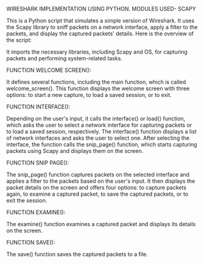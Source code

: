WIRESHARK IMPLEMENTATION USING PYTHON.
MODULES USED- SCAPY

This is a Python script that simulates a simple version of Wireshark. It uses the Scapy library to sniff packets on a network interface, apply a filter to the packets, and display the captured packets' details. Here is the overview of the script:

It imports the necessary libraries, including Scapy and OS, for capturing packets and performing system-related tasks.


FUNCTION WELCOME SCREEN():

It defines several functions, including the main function, which is called welcome_screen(). This function displays the welcome screen with three options: to start a new capture, to load a saved session, or to exit.

FUNCTION INTERFACE():

Depending on the user's input, it calls the interface() or load() function, which asks the user to select a network interface for capturing packets or to load a saved session, respectively.
The interface() function displays a list of network interfaces and asks the user to select one. After selecting the interface, the function calls the snip_page() function, which starts capturing packets using Scapy and displays them on the screen.

FUNCTION SNIP PAGE():

The snip_page() function captures packets on the selected interface and applies a filter to the packets based on the user's input. It then displays the packet details on the screen and offers four options: to capture packets again, to examine a captured packet, to save the captured packets, or to exit the session.

FUNCTION EXAMINE():

The examine() function examines a captured packet and displays its details on the screen.

FUNCTION SAVE():

The save() function saves the captured packets to a file.




